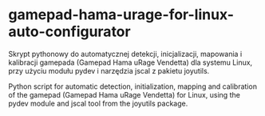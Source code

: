 # gamepad-hama-urage-for-linux-auto-configurator
Skrypt pythonowy do automatycznej detekcji, inicjalizacji, mapowania i kalibracji gamepada (Gamepad Hama uRage Vendetta) dla systemu Linux, przy użyciu modułu pydev i narzędzia jscal z pakietu joyutils.

Python script for automatic detection, initialization, mapping and calibration of the gamepad (Gamepad Hama uRage Vendetta) for Linux, using the pydev module and jscal tool from the joyutils package.
